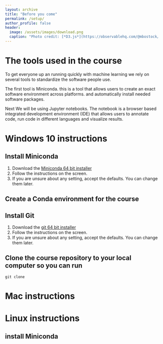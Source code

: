```yaml
---
layout: archive
title: "Before you come"
permalink: /setup/
author_profile: false
header:
  image: /assets/images/download.png
  caption: "Photo credit: [*D3.js*](https://observablehq.com/@mbostock/hover-voronoi)"
---
```


# The tools used in the course

To get everyone up an running quickly with machine learning we rely on
several tools to standardize the software people use.

The first tool is Miniconda. this is a tool that allows users to create an
exact software environment across platforms. and automatically install needed
software packages.

Next We will be using Jupyter notebooks. The notebook is a browser based
integrated development environment (IDE) that allows users to annotate code, run
code in different languages and visualize results.


# Windows 10 instructions

## Install Miniconda

1. Download the [Miniconda 64 bit installer](https://repo.anaconda.com/miniconda/Miniconda3-latest-Windows-x86_64.exe)
2. Follow the instructions on the screen.
3. If you are unsure about any setting, accept the defaults. You can change them later.

## Create a Conda environment for the course

## Install Git

1. Download the [git 64 bit installer](https://github.com/git-for-windows/git/releases/download/v2.22.0.windows.1/Git-2.22.0-64-bit.exee)
2. Follow the instructions on the screen.
3. If you are unsure about any setting, accept the defaults. You can change them later.


## Clone the course repository to your local computer so you can run

`git clone `
# Mac instructions

# Linux instructions

## install Miniconda
